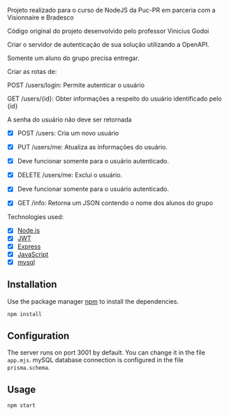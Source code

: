 Projeto realizado para o curso de NodeJS da Puc-PR em parceria com a Visionnaire e Bradesco

Código original do projeto desenvolvido pelo professor Vinicius Godoi


Criar o servidor de autenticação de sua solução utilizando a OpenAPI.

Somente um aluno do grupo precisa entregar.

Criar as rotas de:

POST /users/login: Permite autenticar o usuário

GET /users/{id}: Obter informações a respeito do usuário identificado pelo {id}

A senha do usuário não deve ser retornada

- [x] POST /users: Cria um novo usuário

- [x] PUT /users/me: Atualiza as informações do usuário.

- [x] Deve funcionar somente para o usuário autenticado.

- [x] DELETE /users/me: Exclui o usuário. 

- [x] Deve funcionar somente para o usuário autenticado.

- [x] GET /info: Retorna um JSON contendo o nome dos alunos do grupo

Technologies used:
- [x] [Node.js](https://nodejs.org/en/)
- [x] [JWT](https://jwt.io/)
- [x] [Express](https://expressjs.com/)
- [x] [JavaScript](https://www.javascript.com/)
- [x] [mysql](https://www.mysql.com/)

## Installation

Use the package manager [npm](https://www.npmjs.com/) to install the dependencies.

```bash
npm install
```

## Configuration
The server runs on port 3001 by default. You can change it in the file `app.mjs`.
mySQL database connection is configured in the file `prisma.schema`.

## Usage

```bash
npm start
```





